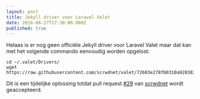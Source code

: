 ```yaml
---
layout: post
title: Jekyll driver voor Laravel Valet
date: 2016-06-27T17:30:00.000Z
published: true
---
```


Helaas is er nog geen officiële Jekyll driver voor Laravel Valet maar dat kan met het volgende commando eenvoudig worden opgelost:

```shell
cd ~/.valet/Drivers/
wget https://raw.githubusercontent.com/scrwdnet/valet/72603e278f80310a92838370fa4326a3592b2e5f/cli/drivers/JekyllValetDriver.php
```

Dit is een tijdelijke oplossing totdat pull request [#29](https://github.com/laravel/valet/pull/29) van [scrwdnet](https://github.com/scrwdnet) wordt geaccepteerd.

